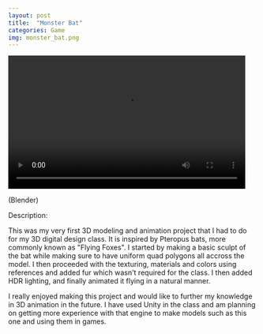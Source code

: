 ```yaml
---
layout: post
title:  "Monster Bat"
categories: Game
img: monster_bat.png
---
```

<video width="480" height="270" autoplay loop>
    <source src="/images/RoseD_Monster_ANI.mov" type="video/mp4">
    <source src="/images/RoseD_Monster_ANI.mov" type="video/ogg">
    Your browser does not support the video tag.
</video>

(Blender)

Description:

This was my very first 3D modeling and animation project that I had to do for my 3D digital design class. It is inspired by Pteropus bats, more commonly known as "Flying Foxes". I started by making a basic sculpt of the bat while making sure to have uniform quad polygons all accross the model. I then proceeded with the texturing, materials and colors using references and added fur which wasn't required for the class. I then added HDR lighting, and finally animated it flying in a natural manner. 

I really enjoyed making this project and would like to further my knowledge in 3D animation in the future. I have used Unity in the class and am planning on getting more experience with that engine to make models such as this one and using them in games.